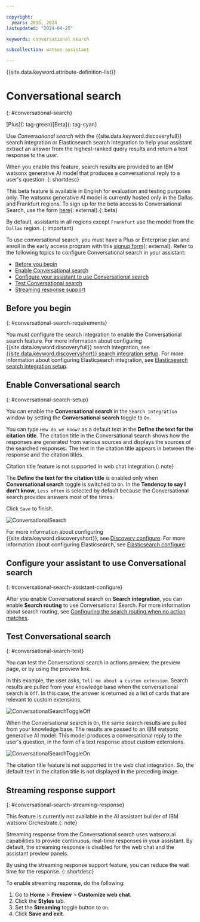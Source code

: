```yaml
---

copyright:
  years: 2015, 2024
lastupdated: "2024-04-25"

keywords: conversational search

subcollection: watson-assistant

---
```


{{site.data.keyword.attribute-definition-list}}

# Conversational search
{: #conversational-search}

[Plus]{: tag-green}[Beta]{: tag-cyan}

Use *Conversational search* with the {{site.data.keyword.discoveryfull}} search integration or Elasticsearch search integration to help your assistant extract an answer from the highest-ranked query results and return a text response to the user.

When you enable this feature, search results are provided to an IBM watsonx generative AI model that produces a conversational reply to a user's question. 
{: shortdesc}

This beta feature is available in English for evaluation and testing purposes only. The watsonx generative AI model is currently hosted only in the Dallas and Frankfurt regions. To sign up for the beta access to Conversational Search, use the form [here](https://wkf.ms/4bKDCUh){: external}.{: beta}

By default, assistants in all regions except `Frankfurt` use the model from the `Dallas` region. {: important}

To use conversational search, you must have a Plus or Enterprise plan and enroll in the early access program with this [signup form](https://wkf.ms/4bKDCUh){: external}.
Refer to the following topics to configure Conversational search in your assistant:

- [Before you begin](#conversational-search-requirements)
- [Enable Conversational search](#conversational-search-setup) 
- [Configure your assistant to use Conversational search](#conversational-search-assistant-configure)
- [Test Conversational search](#conversational-search-test)
- [Streaming response support](#conversational-search-streaming-response)

## Before you begin
{: #conversational-search-requirements}

You must configure the search integration to enable the Conversational search feature. For more information about configuring {{site.data.keyword.discoveryfull}} search integration, see [{{site.data.keyword.discoveryshort}} search integration setup](/docs/watson-assistant?topic=watson-assistant-search-add). For more information about configuring Elasticsearch integration, see [Elasticsearch search integration setup](/docs/watson-assistant?topic=watson-assistant-search-elasticsearch-add).

## Enable Conversational search 
{: #conversational-search-setup}

You can enable the **Conversational search** in the `Search Integration` window by setting the **Conversational search** toggle to `On`. 

You can type `How do we know?` as a default text in the **Define the text for the citation title**. The citation title in the Conversational search shows how the responses are generated from various sources and displays the sources of the searched responses. The text in the citation title appears in between the response and the citation titles. 

   Citation title feature is not supported in web chat integration.{: note}
 
The **Define the text for the citation title** is enabled only when **Conversational search** toggle is switched to `On`. In the **Tendency to say I don’t know**, `Less often` is selected by default because the Conversational search provides answers most of the times. 

Click `Save` to finish.


 ![ConversationalSearch](images/convo-search-citation-title.png) 
   
For more information about configuring {{site.data.keyword.discoveryshort}}, see [Discovery configure](/docs/watson-assistant?topic=watson-assistant-search-add#search-add-configure). For more information about configuring Elasticsearch, see [Elasticsearch configure](/docs/watson-assistant?topic=watson-assistant-search-elasticsearch-add#setup-elasticsearch).

## Configure your assistant to use Conversational search 
{: #conversational-search-assistant-configure}

After you enable Conversational search on **Search integration**, you can enable **Search routing** to use Conversational Search. For more information about search routing, see [Configuring the search routing when no action matches](/docs/watson-assistant?topic=watson-assistant-handle-errors#config-search-routing). 

## Test Conversational search
{: #conversational-search-test}

You can test the Conversational search in actions preview, the preview page, or by using the preview link.

In this example, the user asks, `Tell me about a custom extension`.
Search results are pulled from your knowledge base when the conversational search is `Off`. In this case, the answer is returned as a list of cards that are relevant to custom extensions.

   ![ConversationalSearchToggleOff](images/convo-search-test-toggle-off.png)

When the Conversational search is `On`, the same search results are pulled from your knowledge base. The results are passed to an IBM watsonx generative AI model. This model produces a conversational reply to the user's question, in the form of a text response about custom extensions.

   ![ConversationalSearchToggleOn](images/convo-search-test-toggle-on.png)


The citation title feature is not supported in the web chat integration. So, the default text in the citation title is not displayed in the preceding image.

## Streaming response support
{: #conversational-search-streaming-response}

This feature is currently not available in the AI assistant builder of IBM watsonx Orchestrate.{: note}

Streaming response from the Conversational search uses watsonx.ai capabilities to provide continuous, real-time responses in your assistant. By default, the streaming response is disabled for the web chat and the assistant preview panels. 

By using the streaming response support feature, you can reduce the wait time for the response. 
{: shortdesc}

To enable streaming response, do the following:

1. Go to **Home** > **Preview** > **Customize web chat**.
1. Click the **Styles** tab.
1. Set the **Streaming** toggle button to `On`.
1. Click **Save and exit**.














